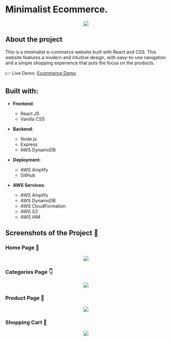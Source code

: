 # Minimalist Ecommerce.

<div align='center'><img src='https://user-images.githubusercontent.com/105128267/224688338-8f1f28b7-029b-4ed7-a567-86de0c44ff42.png'/></div>

## About the project

This is a minimalist e-commerce website built with React and CSS. This website features a modern and intuitive design, with easy-to-use navigation and a simple shopping experience that puts the focus on the products.

👉 Live Demo: <a href='https://main.d2k1z3u8f2qbz3.amplifyapp.com/'>Ecommerce Demo</a>

## Built with:

- **Frontend**:
  - React JS
  - Vanilla CSS

- **Backend**:
  - Node.js
  - Express
  - AWS DynamoDB

- **Deployment**:
  - AWS Amplify
  - GitHub

- **AWS Services**:
  - AWS Amplify
  - AWS DynamoDB
  - AWS CloudFormation
  - AWS S3
  - AWS IAM

## Screenshots of the Project 📸

### Home Page 🏡

<div align='center'>
<img src='https://user-images.githubusercontent.com/105128267/213868640-e3421f0a-bb10-4352-82a1-1bda4df821e9.png'/>
</div>

### Categories Page 👇

<div align='center'>
<img src='https://user-images.githubusercontent.com/105128267/213868668-55c03494-0835-43e0-9cb1-429b9a243a65.png'/>
</div>

### Product Page 🎁

<div align='center'>
<img src='https://user-images.githubusercontent.com/105128267/213868690-5737cead-a56e-4500-88ff-d182426ce072.png'/>
</div>

### Shopping Cart 🛒

<div align='center'>
<img src='https://user-images.githubusercontent.com/105128267/213868718-6760d6de-9060-406f-816d-f9b317bb0e0c.png'/>
</div>

